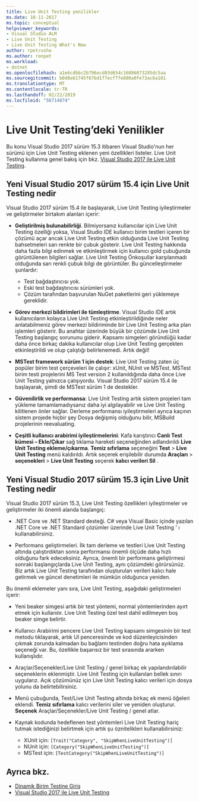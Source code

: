 ```yaml
---
title: Live Unit Testing yenilikler
ms.date: 10-11-2017
ms.topic: conceptual
helpviewer_keywords:
- Visual Studio ALM
- Live Unit Testing
- Live Unit Testing What's New
author: rpetrusha
ms.author: ronpet
ms.workload:
- dotnet
ms.openlocfilehash: a1e6cdbbc2b796ecd03d654c16086073285dc5aa
ms.sourcegitcommit: b0d8e61745f67bd1f7ecf7fe080a0fe73ac6a181
ms.translationtype: MT
ms.contentlocale: tr-TR
ms.lasthandoff: 02/22/2019
ms.locfileid: "56714874"
---
```

# <a name="whats-new-in-live-unit-testing"></a>Live Unit Testing’deki Yenilikler

Bu konu Visual Studio 2017 sürüm 15.3 itibaren Visual Studio'nun her sürümü için Live Unit Testing eklenen yeni özellikleri listeler. Live Unit Testing kullanma genel bakış için bkz. [Visual Studio 2017 ile Live Unit Testing](live-unit-testing.md).

## <a name="whats-new-in-live-unit-testing-for-visual-studio-2017-version-154"></a>Yeni Visual Studio 2017 sürüm 15.4 için Live Unit Testing nedir

Visual Studio 2017 sürüm 15.4 ile başlayarak, Live Unit Testing iyileştirmeler ve geliştirmeler birtakım alanları içerir:

- **Geliştirilmiş bulunabilirliği**. Bilmiyorsanız kullanıcılar için Live Unit Testing özelliği yoksa, Visual Studio IDE kullanıcı birim testleri içeren bir çözümü açar ancak Live Unit Testing etkin olduğunda Live Unit Testing bahsetmeleri sarı renkte bir çubuk gösterir. Live Unit Testing hakkında daha fazla bilgi edinmek ve etkinleştirmek için kullanıcı gold çubuğunda görüntülenen bilgileri sağlar. Live Unit Testing Önkoşullar karşılanmadı olduğunda sarı renkli çubuk bilgi de görüntüler. Bu güncelleştirmeler şunlardır:

   - Test bağdaştırıcısı yok.
   - Eski test bağdaştırıcısı sürümleri yok.
   - Çözüm tarafından başvurulan NuGet paketlerini geri yüklemeye gereklidir.

- **Görev merkezi bildirimleri ile tümleştirme**. Visual Studio IDE artık kullanıcıların kolayca Live Unit Testing etkinleştirildiğinde neler anlatabilmeniz görev merkezi bildiriminde bir Live Unit Testing arka plan işlemleri gösterir. Bu anahtar üzerinde büyük bir çözümde Live Unit Testing başlangıç sorununu giderir. Kapsamı simgeleri göründüğü kadar daha önce birkaç dakika kullanıcılar olup Live Unit Testing gerçekten etkinleştirildi ve olup çalıştığı belirlenemedi. Artık değil!

- **MSTest framework sürüm 1 için destek**: Live Unit Testing zaten üç popüler birim test çerçeveleri ile çalışır: xUnit, NUnit ve MSTest. MSTest birim testi projelerini MS Test version 2 kullanıldığında daha önce Live Unit Testing yalnızca çalışıyordu. Visual Studio 2017 sürüm 15.4 ile başlayarak, şimdi de MSTest sürüm 1 de destekler.

- **Güvenilirlik ve performansa**: Live Unit Testing artık sistem projeleri tam yükleme tamamlamadıysanız daha iyi algılayabilir ve Live Unit Testing kilitlenen önler sağlar. Derleme performansı iyileştirmeleri ayrıca kaçının sistem projede hiçbir şey Dosya değişmiş olduğunu bilir, MSBuild projelerinin reevaluating.

- **Çeşitli kullanıcı arabirimi iyileştirmelerini**:  Kafa karıştırıcı **Canlı Test kümesi – Ekle/Çıkar** sağ tıklama hareketi seçeneğinden adlandırıldı **Live Unit Testing ekleme/çıkarma**. **Temiz sıfırlama** seçeneğini **Test** > **Live Unit Testing** menü kaldırıldı. Artık seçerek erişilebilir durumda **Araçları** > **seçenekleri** > **Live Unit Testing** seçerek **kalıcı verileri Sil** .

## <a name="whats-new-in-live-unit-testing-for-visual-studio-2017-version-153"></a>Yeni Visual Studio 2017 sürüm 15.3 için Live Unit Testing nedir

Visual Studio 2017 sürüm 15.3, Live Unit Testing özellikleri iyileştirmeler ve geliştirmeler iki önemli alanda başlangıç:

- .NET Core ve .NET Standard desteği. C# veya Visual Basic içinde yazılan .NET Core ve .NET Standard çözümler üzerinde Live Unit Testing ' ı kullanabilirsiniz.

-  Performans geliştirmeleri. İlk tam derleme ve testleri Live Unit Testing altında çalıştırdıktan sonra performansı önemli ölçüde daha hızlı olduğunu fark edeceksiniz. Ayrıca, önemli bir performans geliştirmesi sonraki başlangıçlarda Live Unit Testing, aynı çözümdeki görürsünüz. Biz artık Live Unit Testing tarafından oluşturulan verileri kalıcı hale getirmek ve güncel denetimleri ile mümkün olduğunca yeniden.

Bu önemli eklemeler yanı sıra, Live Unit Testing, aşağıdaki geliştirmeleri içerir:

- Yeni beaker simgesi artık bir test yöntemi, normal yöntemlerinden ayırt etmek için kullanılır. Live Unit Testing özel test dahil edilmeyen boş beaker simge belirtir.

- Kullanıcı Arabirimi pencere Live Unit Testing kapsamı simgesinin bir test metodu tıklayarak, artık UI penceresinde ve kod düzenleyicisinden çıkmak zorunda kalmadan bu bağlamı testinden doğru hata ayıklama seçeneği var. Bu, özellikle başarısız bir test sırasında ararken kullanışlıdır.

- Araçlar/Seçenekler/Live Unit Testing / genel birkaç ek yapılandırılabilir seçeneklerin eklenmiştir. Live Unit Testing için kullanılan bellek sınırı uygularız. Açık çözümünüz için Live Unit Testing kalıcı verileri için dosya yolunu da belirtebilirsiniz.

- Menü çubuğunda, Test/Live Unit Testing altında birkaç ek menü öğeleri eklendi. **Temiz sıfırlama** kalıcı verilerini siler ve yeniden oluşturur. **Seçenek** Araçlar/Seçenekler/Live Unit Testing / genel atlar.

- Kaynak kodunda hedeflenen test yöntemleri Live Unit Testing hariç tutmak istediğinizi belirtmek için artık şu öznitelikleri kullanabilirsiniz:
   - XUnit için: `[Trait("Category", "SkipWhenLiveUnitTesting")]`
   - NUnit için: `[Category("SkipWhenLiveUnitTesting")]`
   - MSTest için: `[TestCategory("SkipWhenLiveUnitTesting")]`

## <a name="see-also"></a>Ayrıca bkz.
- [Dinamik Birim Testine Giriş](live-unit-testing-intro.md)
- [Visual Studio 2017 ile Live Unit Testing](live-unit-testing.md)
